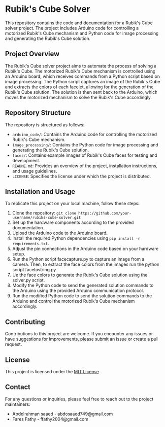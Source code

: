 # Rubik's Cube Solver

This repository contains the code and documentation for a Rubik's Cube solver project. The project includes Arduino code for controlling a motorized Rubik's Cube mechanism and Python code for image processing and generating the Rubik's Cube solution.

## Project Overview

The Rubik's Cube solver project aims to automate the process of solving a Rubik's Cube. The motorized Rubik's Cube mechanism is controlled using an Arduino board, which receives commands from a Python script based on image processing. The Python script captures an image of the Rubik's Cube and extracts the colors of each facelet, allowing for the generation of the Rubik's Cube solution. The solution is then sent back to the Arduino, which moves the motorized mechanism to solve the Rubik's Cube accordingly.

## Repository Structure

The repository is structured as follows:

- `arduino_code/`: Contains the Arduino code for controlling the motorized Rubik's Cube mechanism.
- `image_processing/`: Contains the Python code for image processing and generating the Rubik's Cube solution.
- `faces/`: Contains example images of Rubik's Cube faces for testing and development.
- `README.md`: Provides an overview of the project, installation instructions, and usage guidelines.
- `LICENSE`: Specifies the license under which the project is distributed.

## Installation and Usage

To replicate this project on your local machine, follow these steps:

1. Clone the repository: `git clone https://github.com/your-username/rubiks-cube-solver.git`
2. Set up the hardware components according to the provided documentation.
3. Upload the Arduino code to the Arduino board.
4. Install the required Python dependencies using `pip install -r requirements.txt`.
5. Adjust the pin connections in the Arduino code based on your hardware setup.
6. Run the Python script facecapture.py to capture an image from a camera. Then, to extract the face colors from the images run the python script facetostring.py
7. Ue the face colors to generate the Rubik's Cube solution using the solver.py script.
8. Modify the Python code to send the generated solution commands to the Arduino using the provided Arduino communication protocol.
9. Run the modified Python code to send the solution commands to the Arduino and control the motorized Rubik's Cube mechanism accordingly.

## Contributing

Contributions to this project are welcome. If you encounter any issues or have suggestions for improvements, please submit an issue or create a pull request.

## License

This project is licensed under the [MIT License](LICENSE).

<h2>Contact</h2>

<p>For any questions or inquiries, please feel free to reach out to the project maintainers:</p>

<ul>
    <li>Abdelrahman saaed - abdosaaed749@gmail.com </li>
    <li>Fares Fathy - ffathy2004@gmail.com </li>

</ul>

